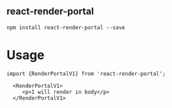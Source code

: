 ## react-render-portal

```
npm install react-render-portal --save
```

# Usage

``` 
import {RenderPortalV1} from 'react-render-portal';

  <RenderPortalV1>
     <p>I will render in body</p>
  </RenderPortalV1>
 ```
